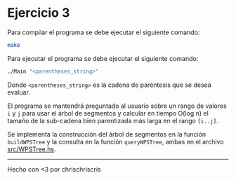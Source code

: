 # Ejercicio 3

Para compilar el programa se debe ejecutar el siguiente comando:

```bash
make
```

Para ejecutar el programa se debe ejecutar el siguiente comando:

```bash
./Main "<parentheses_string>"
```

Donde `<parentheses_string>` es la cadena de paréntesis que se desea evaluar.

El programa se mantendrá preguntado al usuario sobre un rango de valores `i` y `j` para usar el árbol de segmentos y calcular en tiempo O(log n) el tamaño de la sub-cadena bien parentizada más larga en el rango `[i..j]`.

Se implementa la construcción del árbol de segmentos en la función `buildWPSTree` y la consulta en la función `queryWPSTree`, ambas en el archivo [src/WPSTree.hs](src/WPSTree.hs).

---
Hecho con <3 por chrischriscris
